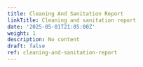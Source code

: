 ```yaml
---
title: Cleaning And Sanitation Report
linkTitle: Cleaning and sanitation report
date: '2025-05-01T21:05:00Z'
weight: 1
description: No content
draft: false
ref: cleaning-and-sanitation-report
---
```


